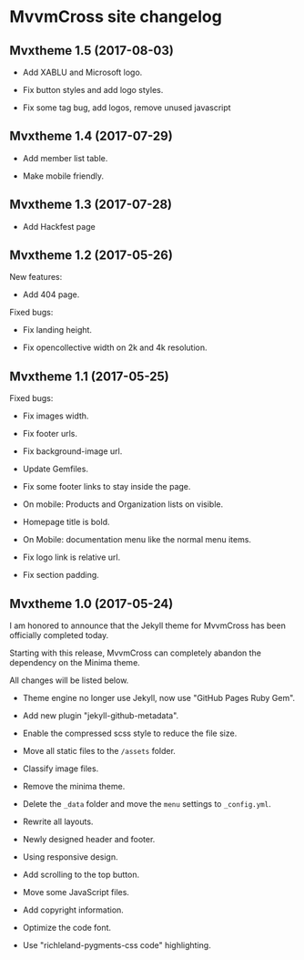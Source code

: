 # MvvmCross site changelog

## Mvxtheme 1.5 (2017-08-03)

* Add XABLU and Microsoft logo.

* Fix button styles and add logo styles.

* Fix some tag bug, add logos, remove unused javascript

## Mvxtheme 1.4 (2017-07-29)

* Add member list table.

* Make mobile friendly.

## Mvxtheme 1.3 (2017-07-28)

* Add Hackfest page

## Mvxtheme 1.2 (2017-05-26)

New features:

* Add 404 page.

Fixed bugs:

* Fix landing height.

* Fix opencollective width on 2k and 4k resolution.

## Mvxtheme 1.1 (2017-05-25)

Fixed bugs:

* Fix images width.

* Fix footer urls.

* Fix background-image url.

* Update Gemfiles.

* Fix some footer links to stay inside the page.

* On mobile: Products and Organization lists on visible.

* Homepage title is bold.

* On Mobile: documentation menu like the normal menu items.

* Fix logo link is relative url.

* Fix section padding.

## Mvxtheme 1.0 (2017-05-24)

I am honored to announce that the Jekyll theme for MvvmCross has been officially completed today.

Starting with this release, MvvmCross can completely abandon the dependency on the Minima theme.

All changes will be listed below.

* Theme engine no longer use Jekyll, now use "GitHub Pages Ruby Gem".

* Add new plugin "jekyll-github-metadata".

* Enable the compressed scss style to reduce the file size.

* Move all static files to the `/assets` folder.

* Classify image files.

* Remove the minima theme.

* Delete the `_data` folder and move the `menu` settings to `_config.yml`.

* Rewrite all layouts.

* Newly designed header and footer.

* Using responsive design.

* Add scrolling to the top button.

* Move some JavaScript files.

* Add copyright information.

* Optimize the code font.

* Use "richleland-pygments-css code" highlighting.